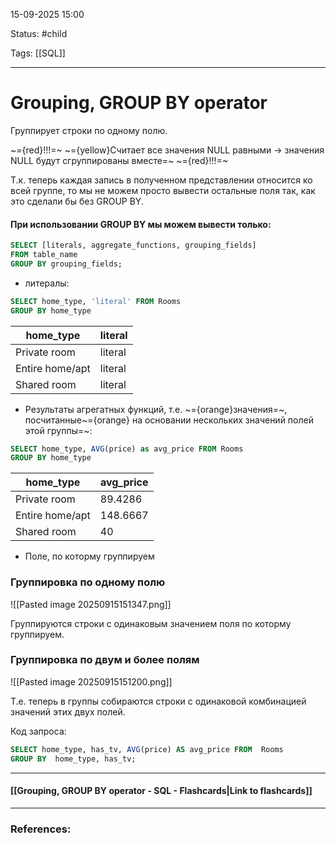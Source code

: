 
15-09-2025 15:00

Status: #child 

Tags: [[SQL]]

---
# Grouping, GROUP BY operator

Группирует строки по одному полю.

~={red}!!!=~ ~={yellow}Считает все значения NULL равными -> значения NULL будут сгруппированы вместе=~ ~={red}!!!=~

Т.к. теперь каждая запись в полученном представлении относится ко всей группе, то мы не можем просто вывести остальные поля так, как это сделали бы без GROUP BY.

#### При использовании GROUP BY мы можем вывести только:

```sql
SELECT [literals, aggregate_functions, grouping_fields]
FROM table_name
GROUP BY grouping_fields;
```

- литералы:
```sql
SELECT home_type, 'literal' FROM Rooms
GROUP BY home_type
```
	
|home_type|literal|
|---|---|
|Private room|literal|
|Entire home/apt|literal|
|Shared room|literal|

- Результаты агрегатных функций, т.е. ~={orange}значения=~, посчитанные~={orange} на основании нескольких значений полей этой группы=~:
```sql
SELECT home_type, AVG(price) as avg_price FROM Rooms
GROUP BY home_type
```

|home_type|avg_price|
|---|---|
|Private room|89.4286|
|Entire home/apt|148.6667|
|Shared room|40|

- Поле, по которму группируем


### Группировка по одному полю

![[Pasted image 20250915151347.png]]

Группируются строки с одинаковым значением поля по которму группируем.


### Группировка по двум и более полям

![[Pasted image 20250915151200.png]]

Т.е. теперь в группы собираются строки с одинаковой комбинацией значений этих двух полей.

Код запроса:
```sql
SELECT home_type, has_tv, AVG(price) AS avg_price FROM  Rooms
GROUP BY  home_type, has_tv;
```

----
#### [[Grouping, GROUP BY operator - SQL - Flashcards|Link to flashcards]]



---
### References:

